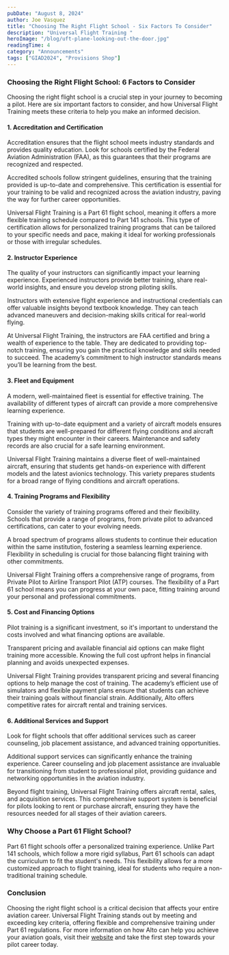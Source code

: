 ```yaml
---
pubDate: "August 8, 2024"
author: Joe Vasquez
title: "Choosing The Right Flight School - Six Factors To Consider"
description: "Universal Flight Training "
heroImage: "/blog/uft-plane-looking-out-the-door.jpg"
readingTime: 4
category: "Announcements"
tags: ["GIAD2024", "Provisions Shop"]
---
```


### Choosing the Right Flight School: 6 Factors to Consider

Choosing the right flight school is a crucial step in your journey to becoming a pilot. Here are six important factors to consider, and how Universal Flight Training meets these criteria to help you make an informed decision.

#### 1. **Accreditation and Certification**

Accreditation ensures that the flight school meets industry standards and provides quality education. Look for schools certified by the Federal Aviation Administration (FAA), as this guarantees that their programs are recognized and respected.

Accredited schools follow stringent guidelines, ensuring that the training provided is up-to-date and comprehensive. This certification is essential for your training to be valid and recognized across the aviation industry, paving the way for further career opportunities.

Universal Flight Training is a Part 61 flight school, meaning it offers a more flexible training schedule compared to Part 141 schools. This type of certification allows for personalized training programs that can be tailored to your specific needs and pace, making it ideal for working professionals or those with irregular schedules.

#### 2. **Instructor Experience**

The quality of your instructors can significantly impact your learning experience. Experienced instructors provide better training, share real-world insights, and ensure you develop strong piloting skills.

Instructors with extensive flight experience and instructional credentials can offer valuable insights beyond textbook knowledge. They can teach advanced maneuvers and decision-making skills critical for real-world flying.

At Universal Flight Training, the instructors are FAA certified and bring a wealth of experience to the table. They are dedicated to providing top-notch training, ensuring you gain the practical knowledge and skills needed to succeed. The academy’s commitment to high instructor standards means you’ll be learning from the best.

#### 3. **Fleet and Equipment**

A modern, well-maintained fleet is essential for effective training. The availability of different types of aircraft can provide a more comprehensive learning experience.

Training with up-to-date equipment and a variety of aircraft models ensures that students are well-prepared for different flying conditions and aircraft types they might encounter in their careers. Maintenance and safety records are also crucial for a safe learning environment.

Universal Flight Training maintains a diverse fleet of well-maintained aircraft, ensuring that students get hands-on experience with different models and the latest avionics technology. This variety prepares students for a broad range of flying conditions and aircraft operations.

#### 4. **Training Programs and Flexibility**

Consider the variety of training programs offered and their flexibility. Schools that provide a range of programs, from private pilot to advanced certifications, can cater to your evolving needs.

A broad spectrum of programs allows students to continue their education within the same institution, fostering a seamless learning experience. Flexibility in scheduling is crucial for those balancing flight training with other commitments.

Universal Flight Training offers a comprehensive range of programs, from Private Pilot to Airline Transport Pilot (ATP) courses. The flexibility of a Part 61 school means you can progress at your own pace, fitting training around your personal and professional commitments.

#### 5. **Cost and Financing Options**

Pilot training is a significant investment, so it's important to understand the costs involved and what financing options are available.

Transparent pricing and available financial aid options can make flight training more accessible. Knowing the full cost upfront helps in financial planning and avoids unexpected expenses.

Universal Flight Training provides transparent pricing and several financing options to help manage the cost of training. The academy’s efficient use of simulators and flexible payment plans ensure that students can achieve their training goals without financial strain. Additionally, Alto offers competitive rates for aircraft rental and training services.

#### 6. **Additional Services and Support**

Look for flight schools that offer additional services such as career counseling, job placement assistance, and advanced training opportunities.

Additional support services can significantly enhance the training experience. Career counseling and job placement assistance are invaluable for transitioning from student to professional pilot, providing guidance and networking opportunities in the aviation industry.

Beyond flight training, Universal Flight Training offers aircraft rental, sales, and acquisition services. This comprehensive support system is beneficial for pilots looking to rent or purchase aircraft, ensuring they have the resources needed for all stages of their aviation careers.

### Why Choose a Part 61 Flight School?

Part 61 flight schools offer a personalized training experience. Unlike Part 141 schools, which follow a more rigid syllabus, Part 61 schools can adapt the curriculum to fit the student's needs. This flexibility allows for a more customized approach to flight training, ideal for students who require a non-traditional training schedule.

### Conclusion

Choosing the right flight school is a critical decision that affects your entire aviation career. Universal Flight Training stands out by meeting and exceeding key criteria, offering flexible and comprehensive training under Part 61 regulations. For more information on how Alto can help you achieve your aviation goals, visit their [website](https://flyuft.com) and take the first step towards your pilot career today.
